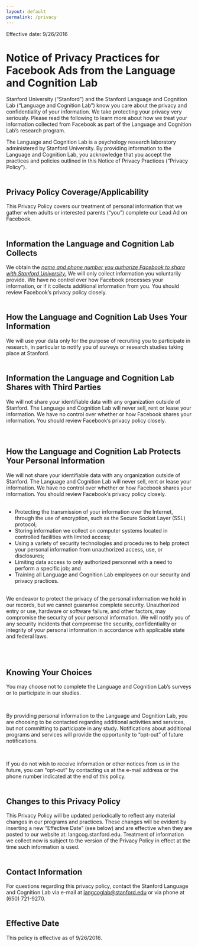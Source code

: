 ```yaml
---
layout: default
permalink: /privacy
---
```


Effective date: 9/26/2016

# Notice of Privacy Practices for Facebook Ads from the Language and Cognition Lab
Stanford University (“Stanford”) and the Stanford Language and Cognition Lab (“Language and Cognition Lab”) know you care about the privacy and confidentiality of your information.  We take protecting your privacy very seriously.  Please read the following to learn more about how we treat your information collected from Facebook as part of the Language and Cognition Lab’s research program.  
    
The Language and Cognition Lab is a psychology research laboratory administered by Stanford University.  By providing information to the Language and Cognition Lab, you acknowledge that you accept the practices and policies outlined in this Notice of Privacy Practices (“Privacy Policy”). 
<br><br>

## Privacy Policy Coverage/Applicability
This Privacy Policy covers our treatment of personal information that we gather when adults or interested parents (“you”) complete our Lead Ad on Facebook. 
<br><br>

## Information the Language and Cognition Lab Collects
We obtain the <u><i>name and phone number you authorize Facebook to share with Stanford University.</i></u> We will only collect information you voluntarily provide.  We have no control over how Facebook processes your information, or if it collects additional information from you.  You should review Facebook’s privacy policy closely.
<br><br>

## How the Language and Cognition Lab Uses Your Information
We will use your data only for the purpose of recruiting you to participate in research, in particular to notify you of surveys or research studies taking place at Stanford. 
<br><br>

## Information the Language and Cognition Lab Shares with Third Parties
We will not share your identifiable data with any organization outside of Stanford. The Language and Cognition Lab will never sell, rent or lease your information. We have no control over whether or how Facebook shares your information.  You should review Facebook’s privacy policy closely.            
<br><br>

## How the Language and Cognition Lab Protects Your Personal Information
We will not share your identifiable data with any organization outside of Stanford. The Language and Cognition Lab will never sell, rent or lease your information. We have no control over whether or how Facebook shares your information.  You should review Facebook’s privacy policy closely.            
<br>

* Protecting the transmission of your information over the Internet, through the use of encryption, such as the Secure Socket Layer (SSL) protocol;
* Storing information we collect on computer systems located in controlled facilities with limited access;
* Using a variety of security technologies and procedures to help protect your personal information from unauthorized access, use, or disclosures;
* Limiting data access to only authorized personnel with a need to perform a specific job; and
* Training all Language and Cognition Lab employees on our security and privacy practices.

<br>
We endeavor to protect the privacy of the personal information we hold in our records, but we cannot guarantee complete security. Unauthorized entry or use, hardware or software failure, and other factors, may compromise the security of your personal information.  We will notify you of any security incidents that compromise the security, confidentiality or integrity of your personal information in accordance with applicable state and federal laws.

<br><br>

## Knowing Your Choices
You may choose not to complete the Language and Cognition Lab’s surveys or to participate in our studies. 

<br>

By providing personal information to the Language and Cognition Lab, you are choosing to be contacted regarding additional activities and services, but not committing to participate in any study. Notifications about additional programs and services will provide the opportunity to “opt-out” of future notifications. 

<br>

If you do not wish to receive information or other notices from us in the future, you can "opt-out" by contacting us at the e-mail address or the phone number indicated at the end of this policy.
<br><br>

## Changes to this Privacy Policy 
This Privacy Policy will be updated periodically to reflect any material changes in our programs and practices.  These changes will be evident by inserting a new “Effective Date” (see below) and are effective when they are posted to our website at: langcog.stanford.edu.  Treatment of information we collect now is subject to the version of the Privacy Policy in effect at the time such information is used.
<br><br>

## Contact Information
For questions regarding this privacy policy, contact the Stanford Language and Cognition Lab via e-mail at [langcoglab@stanford.edu](mailto:langcoglab@stanford.edu) or via phone at (650) 721-9270.
<br><br>

## Effective Date
This policy is effective as of 9/26/2016.

<br>